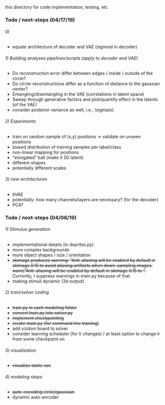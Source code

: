 this directory for code implementation, testing, etc

### Todo / next-steps (04/17/19)

###### 0)

- equate architecture of decoder and VAE (sigmoid in decoder)

###### 1) Building analyses pipelines/scripts (apply to decoder and VAE)

- Do reconstruction error differ between edges / inside / outside of the circle?
- Do circle-reconstructions differ as a function of distance to the gaussian center?
- Entangling/disentangling in the VAE (correlations in latent space)
- Sweep through generative factors and plot/quantify effect in the latents (of the VAE)
- consider posterior variance as well, i.e., \sigma(x)

###### 2) Experiments

- train on random sample of (x,y) positions -> validate on unseen positions
- biased distribution of training samples per label/class
- non-linear mapping for positions
- "elongated" ball (make it 5D latent)
- different shapes
- potentially different scales

###### 3) new architectures

- bVAE
- potentially: how many channels/layers are necessary? (for the decoder)
- PCA?

### Todo / next-steps (04/08/19)

###### 1) Stimulus generation


- implementational details (in dsprites.py)
- more complex backgrounds
- more object shapes / size / orientation
- <del>skimage produces warning: "Anti-aliasing will be enabled by default in skimage 0.15 to avoid aliasing artifacts when down-sampling images.
  warn("Anti-aliasing will be enabled by default in skimage 0.15 to ". </del> Currently, I suppress warnings in main.py because of that.
- making stimuli dynamic (3d output)


###### 2) train/solver coding

- <del>train.py in each modeling folder</del>
- <del>convert train.py into solver.py</del>
- <del>implement checkpointing</del>
- <del>create main.py (for command line training)</del>
- add vizdom board to solver
- consider learning scheduler (for lr changes) / at least option to change lr from some checkpoint on

###### 3) visualization

- <del> visualize static vae </del>

###### 4) modeling steps:

- <del>auto-encoding circle/gaussian</del>
- dynamic auto-encoder
